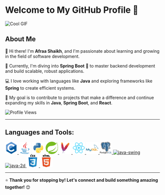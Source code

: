 # Welcome to My GitHub Profile 👋  

![Cool GIF](https://camo.githubusercontent.com/d14c72dffccadc996ca5433bec9ab3cacbc54bab9dca127cf2d05d69e2757980/68747470733a2f2f6d656469612e67697068792e636f6d2f6d656469612f4e67757259316f347a3038304a666f797a772f67697068792e676966)

## About Me  
👋 Hi there! I'm **Afraa Shaikh**, and I'm passionate about learning and growing in the field of software development.  

🌱 Currently, I'm diving into **Spring Boot** 🚀 to master backend development and build scalable, robust applications.  

💻 I love working with languages like **Java** and exploring frameworks like **Spring** to create efficient systems.  

🎯 My goal is to contribute to projects that make a difference and continue expanding my skills in **Java**, **Spring Boot**, and **React**.  

![Profile Views](https://komarev.com/ghpvc/?username=afraa786&style=flat-square&color=blue)  

---

## Languages and Tools:

<p align="left"> 
    <a href="https://www.cprogramming.com/" target="_blank" rel="noreferrer"> 
        <img src="https://raw.githubusercontent.com/devicons/devicon/master/icons/c/c-original.svg" alt="c" width="40" height="40"/> 
    </a> 
    <a href="https://www.java.com" target="_blank" rel="noreferrer"> 
        <img src="https://raw.githubusercontent.com/devicons/devicon/master/icons/java/java-original.svg" alt="java" width="40" height="40"/> 
    </a> 
    <a href="https://www.python.org" target="_blank" rel="noreferrer"> 
        <img src="https://raw.githubusercontent.com/devicons/devicon/master/icons/python/python-original.svg" alt="python" width="40" height="40"/> 
    </a> 
    <a href="https://spring.io/" target="_blank" rel="noreferrer"> 
        <img src="https://raw.githubusercontent.com/devicons/devicon/master/icons/spring/spring-original.svg" alt="spring" width="40" height="40"/> 
    </a>
    <a href="https://maven.apache.org/" target="_blank" rel="noreferrer">
        <img src="https://raw.githubusercontent.com/devicons/devicon/master/icons/maven/maven-original.svg" alt="maven" width="40" height="40"/>
    </a>
    <a href="https://reactjs.org/" target="_blank" rel="noreferrer">
        <img src="https://raw.githubusercontent.com/devicons/devicon/master/icons/react/react-original.svg" alt="react" width="40" height="40"/>
    </a>
    <a href="https://www.mysql.com/" target="_blank" rel="noreferrer"> 
        <img src="https://raw.githubusercontent.com/devicons/devicon/master/icons/mysql/mysql-original-wordmark.svg" alt="mysql" width="40" height="40"/> 
    </a> 
    <a href="https://www.postgresql.org" target="_blank" rel="noreferrer"> 
        <img src="https://raw.githubusercontent.com/devicons/devicon/master/icons/postgresql/postgresql-original-wordmark.svg" alt="postgresql" width="40" height="40"/> 
    </a> 
    <a href="https://docs.oracle.com/javase/8/docs/api/javax/swing/package-summary.html" target="_blank" rel="noreferrer">
    <img src="https://upload.wikimedia.org/wikipedia/en/3/30/Java_programming_language_logo.svg" alt="java-swing" width="40" height="40"/>
</a>
<a href="https://docs.oracle.com/javase/8/docs/technotes/guides/2d/index.html" target="_blank" rel="noreferrer">
    <img src="https://upload.wikimedia.org/wikipedia/en/3/30/Java_programming_language_logo.svg" alt="java-2d" width="40" height="40"/>
</a>
<a href="https://developer.mozilla.org/en-US/docs/Web/CSS" target="_blank" rel="noreferrer">
    <img src="https://raw.githubusercontent.com/devicons/devicon/master/icons/css3/css3-original-wordmark.svg" alt="css" width="40" height="40"/>
</a>
<a href="https://developer.mozilla.org/en-US/docs/Web/HTML" target="_blank" rel="noreferrer">
    <img src="https://raw.githubusercontent.com/devicons/devicon/master/icons/html5/html5-original-wordmark.svg" alt="html" width="40" height="40"/>
</a>
</p>

---

⭐ **Thank you for stopping by! Let's connect and build something amazing together!** 😊


